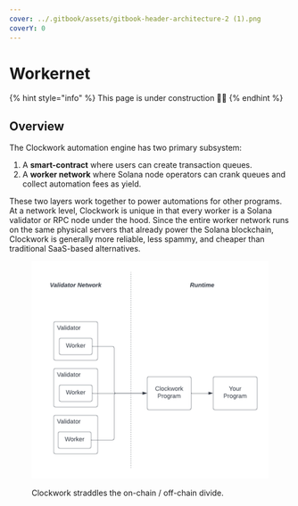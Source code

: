 ```yaml
---
cover: ../.gitbook/assets/gitbook-header-architecture-2 (1).png
coverY: 0
---
```


# Workernet

{% hint style="info" %}
This page is under construction 👷🏼
{% endhint %}

## Overview

The Clockwork automation engine has two primary subsystem:

1. A **smart-contract** where users can create transaction queues.
2. A **worker network** where Solana node operators can crank queues and collect automation fees as yield.

These two layers work together to power automations for other programs. At a network level, Clockwork is unique in that every worker is a Solana validator or RPC node under the hood. Since the entire worker network runs on the same physical servers that already power the Solana blockchain, Clockwork is generally more reliable, less spammy, and cheaper than traditional SaaS-based alternatives.

<figure><img src="../.gitbook/assets/Blank diagram (3).png" alt=""><figcaption><p>Clockwork straddles the on-chain / off-chain divide.</p></figcaption></figure>

